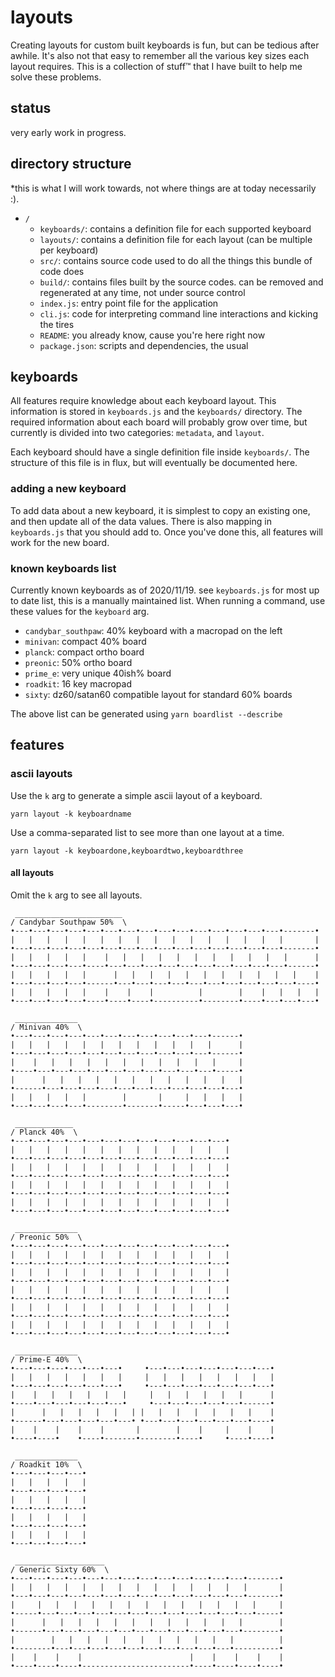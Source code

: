 # layouts

Creating layouts for custom built keyboards is fun, but can be tedious after awhile. It's also not that easy to remember all the various key sizes each layout requires. This is a collection of stuff™ that I have built to help me solve these problems.

## status

very early work in progress.

## directory structure

*this is what I will work towards, not where things are at today necessarily :).

- `/`
  - `keyboards/`: contains a definition file for each supported keyboard
  - `layouts/`: contains a definition file for each layout (can be multiple per keyboard)
  - `src/`: contains source code used to do all the things this bundle of code does
  - `build/`: contains files built by the source codes. can be removed and regenerated at any time, not under source control
  - `index.js`: entry point file for the application
  - `cli.js`: code for interpreting command line interactions and kicking the tires
  - `README`: you already know, cause you're here right now
  - `package.json`: scripts and dependencies, the usual

## keyboards

All features require knowledge about each keyboard layout. This information is stored in `keyboards.js` and the `keyboards/` directory. The required information about each board will probably grow over time, but currently is divided into two categories: `metadata`, and `layout`.

Each keyboard should have a single definition file inside `keyboards/`. The structure of this file is in flux, but will eventually be documented here.

### adding a new keyboard

To add data about a new keyboard, it is simplest to copy an existing one, and then update all of the data values. There is also mapping in `keyboards.js` that you should add to. Once you've done this, all features will work for the new board.

### known keyboards list

Currently known keyboards as of 2020/11/19. see `keyboards.js` for most up to date list, this is a manually maintained list. When running a command, use these values for the `keyboard` arg.

- `candybar_southpaw`: 40% keyboard with a macropad on the left
- `minivan`: compact 40% board
- `planck`: compact ortho board
- `preonic`: 50% ortho board
- `prime_e`: very unique 40ish% board
- `roadkit`: 16 key macropad
- `sixty`: dz60/satan60 compatible layout for standard 60% boards

The above list can be generated using `yarn boardlist --describe`

## features

### ascii layouts

Use the `k` arg to generate a simple ascii layout of a keyboard.

`yarn layout -k keyboardname`

Use a comma-separated list to see more than one layout at a time.

`yarn layout -k keyboardone,keyboardtwo,keyboardthree`

#### all layouts

Omit the `k` arg to see all layouts.

```
 ________________________
/ Candybar Southpaw 50%  \
•---•---•---•---•---•---•---•---•---•---•---•---•---•---•---•-------•
|   |   |   |   |   |   |   |   |   |   |   |   |   |   |   |       |
•---•---•---•---•---•---•---•---•---•---•---•---•---•---•---•-------•
|   |   |   |   |    |   |   |   |   |   |   |   |   |   |   |      |
•---•---•---•---•----•---•---•---•---•---•---•---•---•---•---•------•
|   |   |   |   |      |   |   |   |   |   |   |   |   |   |   |    |
•---•---•---•---•------•---•---•---•---•---•---•---•---•---•---•----•
|   |   |   |   |    |    |    |          |        |    |   |   |   |
•---•---•---•---•----•----•----•----------•--------•----•---•---•---•
```

```
 ______________
/ Minivan 40%  \
•---•---•---•---•---•---•---•---•---•---•---•------•
|   |   |   |   |   |   |   |   |   |   |   |      |
•---•---•---•---•---•---•---•---•---•---•---•------•
|    |   |   |   |   |   |   |   |   |   |   |     |
•----•---•---•---•---•---•---•---•---•---•---•-----•
|      |   |   |   |   |   |   |   |   |   |   |   |
•------•---•---•---•---•---•---•---•---•---•---•---•
|   |   |   |   |        |       |     |   |   |   |
•---•---•---•---•--------•-------•-----•---•---•---•
```

```
 _____________
/ Planck 40%  \
•---•---•---•---•---•---•---•---•---•---•---•---•
|   |   |   |   |   |   |   |   |   |   |   |   |
•---•---•---•---•---•---•---•---•---•---•---•---•
|   |   |   |   |   |   |   |   |   |   |   |   |
•---•---•---•---•---•---•---•---•---•---•---•---•
|   |   |   |   |   |   |   |   |   |   |   |   |
•---•---•---•---•---•---•---•---•---•---•---•---•
|   |   |   |   |   |   |   |   |   |   |   |   |
•---•---•---•---•---•---•---•---•---•---•---•---•
```

```
 ______________
/ Preonic 50%  \
•---•---•---•---•---•---•---•---•---•---•---•---•
|   |   |   |   |   |   |   |   |   |   |   |   |
•---•---•---•---•---•---•---•---•---•---•---•---•
|   |   |   |   |   |   |   |   |   |   |   |   |
•---•---•---•---•---•---•---•---•---•---•---•---•
|   |   |   |   |   |   |   |   |   |   |   |   |
•---•---•---•---•---•---•---•---•---•---•---•---•
|   |   |   |   |   |   |   |   |   |   |   |   |
•---•---•---•---•---•---•---•---•---•---•---•---•
|   |   |   |   |   |   |   |   |   |   |   |   |
•---•---•---•---•---•---•---•---•---•---•---•---•
```

```
 ______________
/ Prime-E 40%  \
•---•---•---•---•---•---•     •---•---•---•---•---•---•---•
|   |   |   |   |   |   |     |   |   |   |   |   |   |   |
•---•---•---•---•---•---•     •---•---•---•---•---•---•---•
|    |   |   |   |   |   |     |   |   |   |   |   |      |
•----•---•---•---•---•---•     •---•---•---•---•---•------•
|      |   |   |   |   |   | |   |   |   |   |   |   |    |
•------•---•---•---•---•---• •---•---•---•---•---•---•----•
|    |    |    |    |       |        |    |     |    |    |
•----•----•    •----•-------•--------•----•     •----•----•
```

```
 ______________
/ Roadkit 10%  \
•---•---•---•---•
|   |   |   |   |
•---•---•---•---•
|   |   |   |   |
•---•---•---•---•
|   |   |   |   |
•---•---•---•---•
|   |   |   |   |
•---•---•---•---•
```

```
 ____________________
/ Generic Sixty 60%  \
•---•---•---•---•---•---•---•---•---•---•---•---•---•-------•
|   |   |   |   |   |   |   |   |   |   |   |   |   |       |
•---•---•---•---•---•---•---•---•---•---•---•---•---•-------•
|     |   |   |   |   |   |   |   |   |   |   |   |   |     |
•-----•---•---•---•---•---•---•---•---•---•---•---•---•-----•
|      |   |   |   |   |   |   |   |   |   |   |   |        |
•------•---•---•---•---•---•---•---•---•---•---•---•--------•
|        |   |   |   |   |   |   |   |   |   |   |          |
•--------•---•---•---•---•---•---•---•---•---•---•----------•
|    |    |    |                        |    |    |    |    |
•----•----•----•------------------------•----•----•----•----•
```

